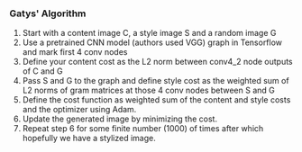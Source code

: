 
### Gatys' Algorithm
1. Start with a content image C, a style image S and a random image G
2. Use a pretrained CNN model (authors used VGG) graph  in Tensorflow and mark first 4 conv nodes
3. Define your content cost as the L2 norm between conv4_2 node outputs of C and G
4. Pass S and G to the graph and define style cost as the weighted sum of L2 norms of
gram matrices at those 4 conv nodes between S and G
4. Define the cost function as weighted sum of the content and style costs and the optimizer using Adam.
5. Update the generated image by minimizing the cost.
6. Repeat step 6 for some finite number (1000) of times after which hopefully we have a stylized image.
